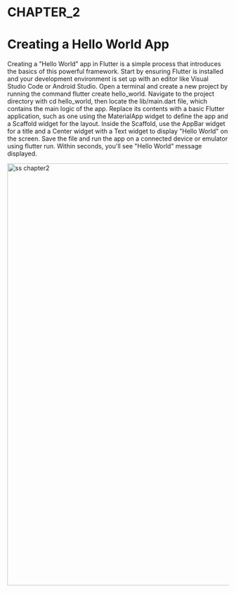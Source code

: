 # CHAPTER_2
# Creating a Hello World App

Creating a "Hello World" app in Flutter is a simple process that introduces
the basics of this powerful framework. Start by ensuring Flutter is installed and your development environment is set up with an editor like Visual Studio Code or Android Studio. Open a terminal and create a new project by running the command flutter create hello_world. Navigate to the project directory with cd hello_world, then locate the lib/main.dart file, which contains the main logic of the app. Replace its contents with a basic Flutter application, such as one using the MaterialApp widget to define the app and a Scaffold widget for the layout. Inside the Scaffold, use the AppBar widget for a title and a Center widget with a Text widget to display "Hello World" on the screen. Save the file and run the app on a connected device or emulator using flutter run. Within seconds, you'll see "Hello World" message displayed.


<img width="960" alt="ss chapter2" src="https://github.com/user-attachments/assets/cf16650e-37bf-4e95-99b7-eb9add517db7">
